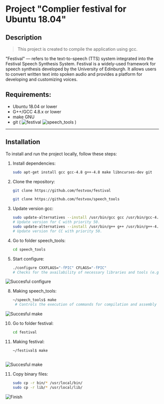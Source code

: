 # Project "Complier festival for Ubuntu 18.04"


## Description
> This project is created to compile the application using gcc.

"Festival" — refers to the text-to-speech (TTS) system integrated into the Festival Speech Synthesis System. Festival is a widely-used framework for speech synthesis developed by the University of Edinburgh. It allows users to convert written text into spoken audio and provides a platform for developing and customizing voices.


Requirements:
-------------------------

- Ubuntu 18.04 or lower
- G++/GCC 4.8.x or lower
- make GNU
- git ( ![festival](https://github.com/festvox/festival) ![speech_tools](https://github.com/festvox/speech_tools) )

-------------------------


## Installation 

To install and run the project locally, follow these steps:

1. Install dependencies:
   ```bash
   sudo apt-get install gcc gcc-4.8 g++-4.8 make libncurses-dev git

2. Clone the repository:
   ```bash
   git clone https://github.com/festvox/festival
   
   git clone https://github.com/festvox/speech_tools
   
4. Update version gcc:
   ```bash
   sudo update-alternatives --install /usr/bin/gcc gcc /usr/bin/gcc-4.8 50
   # Update version for C with priority 50.
   sudo update-alternatives --install /usr/bin/g++ g++ /usr/bin/g++-4.8 50
   # Update version for CC with priority 50.

5. Go to folder speech_tools:
   ```bash
   cd speech_tools

6. Start configure:
   ```bash
   ./configure CXXFLAGS="-fPIC" CFLAGS="-fPIC"
   # Checks for the availability of necessary libraries and tools (e.g., compilers). Specifies that all C and C++ files should be compiled with the -fPIC flag. Creates position-independent code needed to build dynamic libraries.

 ![Succesful configure](https://github.com/ivan19911502/pet_project/blob/festival/png/making%20speech%20tools.png)

8. Making speech_tools:
   ```bash
   ~/speech_tools$ make
    # Controls the execution of commands for compilation and assembly using a configuration file, usually called a Makefile.

![Succesful make](https://github.com/ivan19911502/pet_project/blob/festival/png/making%20speech%20tools.png)


10. Go to folder festival:
    ```bash
    cd festival

11. Making festival:
    ```bash
    ~/festival$ make
   
   ![Succesful make](https://github.com/ivan19911502/pet_project/blob/festival/png/making%20festival.png)

11. Copy binary files:
    ```bash
    sudo cp -r bin/* /usr/local/bin/
    sudo cp -r lib/* /usr/local/lib/

   ![Finish](https://github.com/ivan19911502/pet_project/blob/festival/png/finish.png)


